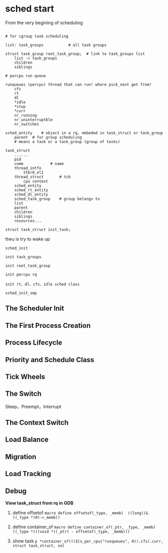# sched start

From the very begining of scheduling

```

# for cgroup task scheduling

list: task_groups			# all task groups

struct task_group root_task_group;	# link to task_groups list
	list -> task_groups
	children
	siblings

# percpu run queue

runqueues (percpu) thread that can run! where pick_next get from!
	cfs
	rt
	dl
	*idle
	*stop
	*curr
	nr_running
	nr_uninterruptble
	nr_switches

sched_entity	# object in a rq, embeded in task_struct or task_group
	parent	# for group scheduling
	# means a task or a task_group (group of tasks)

task_struct
	......
	pid
	comm			# name
	thread_intfo
		ttbr0_el1
	thread_struct		# tcb
		cpu context
	sched_entity
	sched_rt_entity
	sched_dl_entity
	sched_task_group	# group belongs to
	list
	parent
	children
	siblings
	resources...

struct task_struct init_task;

```

ttwu is try to wake up

```
sched_init

init task_groups

init root_task_group

init percpu rq

init rt、dl、cfs、idle sched class

sched_init_smp
```

## The Scheduler Init

## The First Process Creation

## Process Lifecycle

## Priority and Schedule Class

## Tick Wheels

## The Switch

Sleep，Preempt，Interrupt

## The Context Switch

## Load Balance

## Migration

## Load Tracking



## Debug

**View task_struct from rq in GDB**

1. define offsetof
`macro define offsetof(_type, _memb)  ((long)(&((_type *)0)->_memb))`

2. define container_of
`macro define container_of(_ptr, _type, _memb) ((_type *)((void *)(_ptr) - offsetof(_type, _memb)))`

3. show task
`p *container_of((($lx_per_cpu("runqueues", 0)).cfs).curr, struct task_struct, se)`